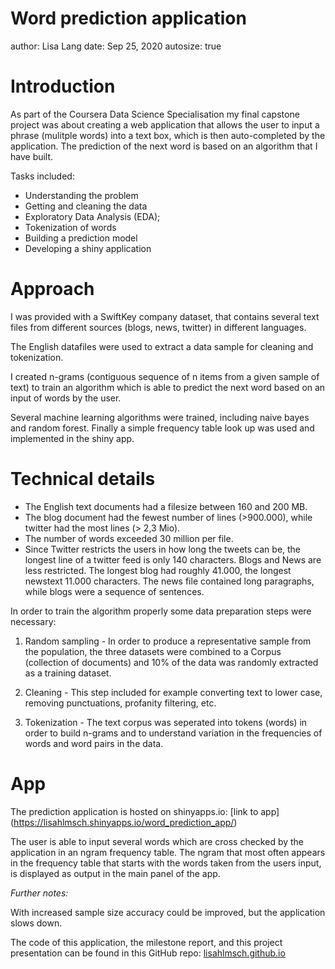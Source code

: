 Word prediction application
========================================================
author: Lisa Lang 
date: Sep 25, 2020
autosize: true

Introduction
========================================================

As part of the Coursera Data Science Specialisation my final capstone project was about creating a web application that allows the user to input a phrase (mulitple words) into a text box, which is then auto-completed by the application. The prediction of the next word is based on an algorithm that I have built.

Tasks included: 

* Understanding the problem
* Getting and cleaning the data 
* Exploratory Data Analysis (EDA); 
* Tokenization of words
* Building a prediction model 
* Developing a shiny application



Approach
========================================================

I was provided with a SwiftKey company dataset, that contains several text files from different sources (blogs, news, twitter) in different languages.

The English datafiles were used to extract a data sample for cleaning and tokenization.

I created n-grams (contiguous sequence of n items from a given sample of text) to train an algorithm which is able to predict the next word based on an input of words by the user.

Several machine learning algorithms were trained, including naive bayes and random forest. 
Finally a simple frequency table look up was used and implemented in the shiny app.


Technical details
========================================================
* The English text documents had a filesize between 160 and 200 MB.
* The blog document had the fewest number of lines (>900.000), while twitter had the most lines (> 2,3 Mio).
* The number of words exceeded 30 million per file.
* Since Twitter restricts the users in how long the tweets can be, the longest line of a twitter feed is only 140 characters. Blogs and News are less restricted. The longest blog had roughly 41.000, the longest newstext 11.000 characters. The news file contained long paragraphs, while blogs were a sequence of sentences.

In order to train the algorithm properly some data preparation steps were necessary:

1. Random sampling - In order to produce a representative sample from the population, the three datasets were combined to a Corpus (collection of documents) and 10% of the data was randomly extracted as a training dataset. 

2. Cleaning - This step included for example converting text to lower case, removing punctuations, profanity filtering, etc.

3. Tokenization - The text corpus was seperated into tokens (words) in order to build n-grams and to understand variation in the frequencies of words and word pairs in the data.

App
========================================================

The prediction application is hosted on shinyapps.io: [link to app] (https://lisahlmsch.shinyapps.io/word_prediction_app/)

The user is able to input several words which are cross checked by the application in an ngram frequency table.
The ngram that most often appears in the frequency table that starts with the words taken from the users input, is displayed as output in the main panel of the app.


*Further notes:*

With increased sample size accuracy could be improved, but the application slows down.

The code of this application, the milestone report, and this project presentation can be found in this GitHub repo: [lisahlmsch.github.io](lisahlmsch.github.io)


